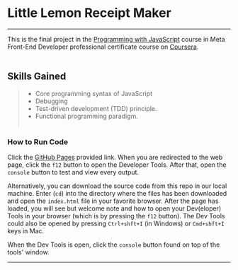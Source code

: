 # Little Lemon Receipt Maker

-------------------

This is the final project in the [Programming with JavaScript](https://www.coursera.org/learn/programming-with-javascript) course in Meta Front-End Developer professional certificate course on [Coursera](https://coursera.com).
<br><br>

## Skills Gained

> - Core programming syntax of JavaScript
> - Debugging
> - Test-driven development (TDD) principle.
> - Functional programming paradigm.
<br><br>

### How to Run Code

Click the [GitHub Pages](https://ikwuka.github.io/little_lemon_receipt_maker/) provided link. When you are redirected to the web page, click the `f12` button to open the Developer Tools. After that, open the `console` button to test and view every output.

Alternatively, you can download the source code from this repo in our local machine. Enter (`cd`) into the directory where the files has been downloaded and open the `index.html` file in your favorite browser. After the page has loaded, you will see but welcome note and how to open your Dev(eloper) Tools in your browser (which is by pressing the `f12` button). The Dev Tools could also be opened by pressing `Ctrl+shft+I` (in Windows) or `Cmd+shft+I` keys in Mac.

When the Dev Tools is open, click the `console` button found on top of the tools' window.

------------------------
